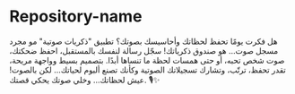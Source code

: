# Repository-name
هل فكرت يومًا تحفظ لحظاتك وأحاسيسك بصوتك؟   تطبيق "ذكريات صوتية" مو مجرد مسجل صوت… هو صندوق ذكرياتك!   سجّل رسالة لنفسك بالمستقبل، احفظ ضحكتك، صوت شخص تحبه، أو حتى همسات لحظة ما تنساها أبدًا.   بتصميم بسيط وواجهة مريحة، تقدر تحفظ، ترتّب، وتشارك تسجيلاتك الصوتية وكأنك تصنع ألبوم لحياتك… لكن بالصوت!  عيش لحظاتك... وخلي صوتك يحكي قصتك. 🎙✨
